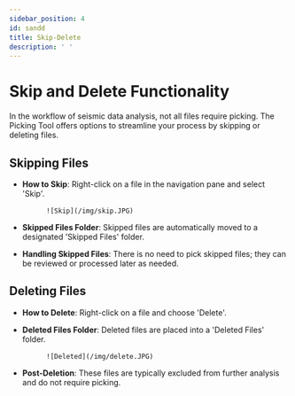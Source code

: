 ```yaml
---
sidebar_position: 4
id: sandd
title: Skip-Delete
description: ' '
---
```


# Skip and Delete Functionality

In the workflow of seismic data analysis, not all files require picking. The Picking Tool offers options to streamline your process by skipping or deleting files.

## Skipping Files
- **How to Skip**: Right-click on a file in the navigation pane and select 'Skip'.

            ![Skip](/img/skip.JPG)

- **Skipped Files Folder**: Skipped files are automatically moved to a designated 'Skipped Files' folder.
- **Handling Skipped Files**: There is no need to pick skipped files; they can be reviewed or processed later as needed.

## Deleting Files
- **How to Delete**: Right-click on a file and choose 'Delete'.
- **Deleted Files Folder**: Deleted files are placed into a 'Deleted Files' folder.

            ![Deleted](/img/delete.JPG)
            
- **Post-Deletion**: These files are typically excluded from further analysis and do not require picking.


